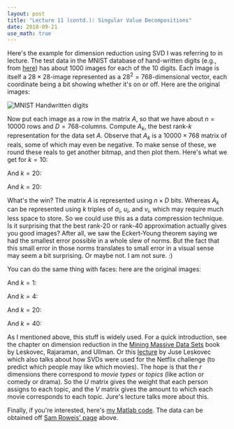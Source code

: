 ```yaml
---
layout: post
title: "Lecture 11 (contd.): Singular Value Decompositions"
date: 2018-09-21
use_math: true
---
```


Here's the example for dimension reduction using SVD I was referring to
in lecture. The test data in the MNIST database of hand-written digits
(e.g., from [here](https://cs.nyu.edu/~roweis/data.html)) has about 1000
images for each of the 10 digits. Each image is itself a $28 \times
28$-image represented as a $28^2 = 768$-dimensional vector, each
coordinate being a bit showing whether it's on or off. Here are the
original images:

![MNIST Handwritten digits](http://www.cs.cmu.edu/~15850/svd/full.png)

Now put each image as a row in the matrix $A$, so that we have about $n
= 10000$ rows and $D = 768$-columns. Compute $A_k$, the best rank-$k$
representation for the data set $A$. Observe that $A_k$ is a $10000
\times 768$ matrix of reals, some of which may even be negative. To make
sense of these, we round these reals to get another bitmap, and then
plot them. Here's what we get for $k=10$:

And $k=20$:

And $k=20$:


What's the win? The matrix $A$ is represented using $n \times D$
bits. Whereas $A_k$ can be represented using $k$ triples of $\sigma_i$,
$u_i$, and $v_i$, which may require much less space to store. So we
could use this as a data compression technique. Is it surprising that
the best rank-$20$ or rank-$40$ approximation actually gives you good
images?  After all, we saw the Eckert-Young theorem saying we had the
smallest error possible in a whole slew of norms. But the fact that this
small error in those norms translates to small error in a visual sense
may seem a bit surprising. Or maybe not. I am not sure. :)

You can do the same thing with faces: here are the original images:

And $k=1$:

And $k=4$:

And $k=20$:

And $k=40$:


As I mentioned above, this stuff is widely used. For a quick
introduction, see the chapter on dimension reduction in the [Mining
Massive Data Sets](http://infolab.stanford.edu/~ullman/mmds/ch11.pdf)
book by Leskovec, Rajaraman, and Ullman. Or this
[lecture](http://web.stanford.edu/class/cs246/slides/06-dim_red.pdf) by
Juse Leskovec which also talks about how SVDs were used for the Netflix
challenge (to predict which people may like which movies). The hope is
that the $r$ dimensions there correspond to _movie types_ or _topics_
(like action or comedy or drama). So the $U$ matrix gives the weight
that each person assigns to each topic, and the $V$ matrix gives the
amount to which each movie corresponds to each topic. Jure's lecture
talks more about this.

Finally, if you're interested, here's [my Matlab
code](http://www.cs.cmu.edu/~15850/svd/SVD-matlab-code.tgz). The data
can be obtained off [Sam Roweis' page](https://cs.nyu.edu/~roweis/data.html) above.
